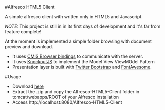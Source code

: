 #Alfresco HTML5 Client

A simple alfresco client with written only in HTML5 and Javascript. 

*NOTE:* This project is still in in its first days of development and it's far from feature complete! 

At the moment is implemented a simple folder browsing with document preview and download.

*  It uses [CMIS Browser bindings](https://www.oasis-open.org/committees/tc_home.php?wg_abbrev=cmis-browser) to communicate with the server. 
*  It uses [KnockoutJS](http://www.knockoutjs.com) to implement the Model View ViewMOdel Pattern
*  Presentation layer is built with [Twitter Bootstrap](http://twitter.github.com/bootstrap) and [FontAwesome](http://fortawesome.github.com/Font-Awesome/).

#Usage 

*  Download [here](https://github.com/agea/Alfresco-HTML5-Client/archive/master.zip)
*  Extract the .zip and copy the Alfresco-HTML5-Client folder in tomcat/webapps/ROOT of your Alfresco installation
*  Access http://localhost:8080/Alfresco-HTML5-Client